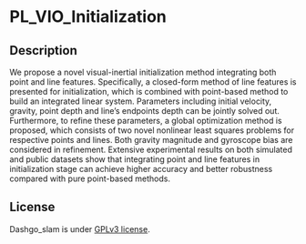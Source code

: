 

PL_VIO_Initialization
===============

## Description

We propose a novel visual-inertial initialization method integrating both point and line features.
Specifically, a closed-form method of line features is presented for initialization, which is combined with point-based method to
build an integrated linear system. Parameters including initial velocity, gravity, point depth and line’s endpoints depth can be
jointly solved out. Furthermore, to refine these parameters, a global optimization method is proposed, which consists of two
novel nonlinear least squares problems for respective points and lines. Both gravity magnitude and gyroscope bias are considered
in refinement. Extensive experimental results on both simulated and public datasets show that integrating point and line features
in initialization stage can achieve higher accuracy and better robustness compared with pure point-based methods.

## License

Dashgo_slam is under [GPLv3 license](https://github.com/Qiu0336/PL_VIO_Initialization/blob/main/LICENSE).


